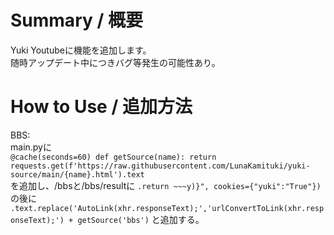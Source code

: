 # Summary / 概要
Yuki Youtubeに機能を追加します。<br>
随時アップデート中につきバグ等発生の可能性あり。


# How to Use / 追加方法
BBS:<br>
    main.pyに<br>
        ```
        @cache(seconds=60)
        def getSource(name):
            return requests.get(f'https://raw.githubusercontent.com/LunaKamituki/yuki-source/main/{name}.html').text
        ```<br>
    を追加し、/bbsと/bbs/resultに
        ```.return ~~~y)}", cookies={"yuki":"True"})```<br>
    の後に
        ```.text.replace('AutoLink(xhr.responseText);','urlConvertToLink(xhr.responseText);') + getSource('bbs')```
    と追加する。
